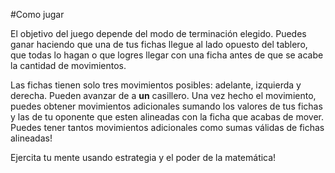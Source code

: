 #Como jugar

El objetivo del juego depende del modo de terminación elegido. Puedes ganar haciendo que una de tus fichas llegue al lado opuesto del tablero, que todas lo hagan o que logres llegar con una ficha antes de que se acabe la cantidad de movimientos.

Las fichas tienen solo tres movimientos posibles: adelante, izquierda y derecha. Pueden avanzar de a **un** casillero.
Una vez hecho el movimiento, puedes obtener movimientos adicionales sumando los valores de tus fichas y las de tu oponente que esten alineadas con la ficha que acabas de mover. Puedes tener tantos movimientos adicionales como sumas válidas de fichas alineadas!

Ejercita tu mente usando estrategia y el poder de la matemática!
